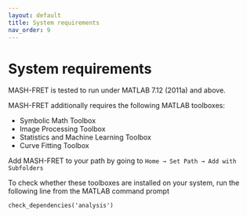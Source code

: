 ```yaml
---
layout: default
title: System requirements
nav_order: 9
---
```


# System requirements

MASH-FRET is tested to run under MATLAB 7.12 (2011a) and above.

MASH-FRET additionally requires the following MATLAB toolboxes:
- Symbolic Math Toolbox
- Image Processing Toolbox
- Statistics and Machine Learning Toolbox
- Curve Fitting Toolbox

Add MASH-FRET to your path by going to `Home → Set Path → Add with Subfolders`

To check whether these toolboxes are installed on your system, run the following line from the MATLAB command prompt
```
check_dependencies('analysis')
```
